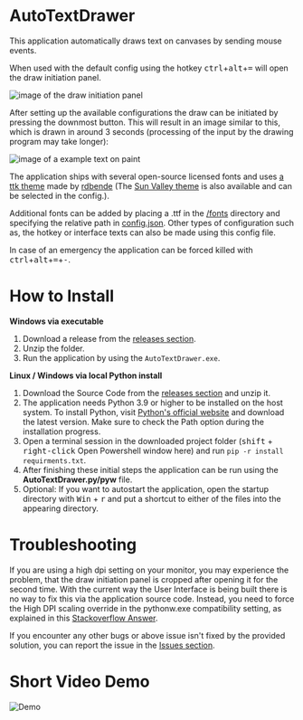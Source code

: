 # AutoTextDrawer
This application automatically draws text on canvases by sending mouse events.

When used with the default config using the hotkey <kbd>ctrl</kbd>+<kbd>alt</kbd>+<kbd>=</kbd> will open the draw initiation panel.

![image of the draw initiation panel](https://i.imgur.com/6SXmeTv.png)

After setting up the available configurations the draw can be initiated by pressing the downmost button. This will result in an image similar to this, which is drawn in around 3 seconds (processing of the input by the drawing program may take longer):

![image of a example text on paint](https://i.imgur.com/MKBkep3.png)


The application ships with several open-source licensed fonts 
and uses [a ttk theme](https://github.com/rdbende/Azure-ttk-theme) made by [rdbende](https://github.com/rdbende) 
(The [Sun Valley theme](https://github.com/rdbende/Sun-Valley-ttk-theme) is also available and can be selected in the config.).

Additional fonts can be added by placing a .ttf in the [/fonts](/fonts) directory and specifying the relative
path in [config.json](config.json). Other types of configuration such as, the hotkey or interface texts can also be made using
this config file.

In case of an emergency the application can be forced killed with <kbd>ctrl</kbd>+<kbd>alt</kbd>+<kbd>=</kbd>+<kbd>-</kbd>.

# How to Install
**Windows via executable**
1. Download a release from the [releases section](https://github.com/IsAvaible/AutoTextDrawer/releases).
2. Unzip the folder.
3. Run the application by using the `AutoTextDrawer.exe`.

**Linux / Windows via local Python install**
1. Download the Source Code from the [releases section](https://github.com/IsAvaible/AutoTextDrawer/releases) and unzip it.
2. The application needs Python 3.9 or higher to be installed on the host system. To install Python, visit
   [Python's official website](https://www.python.org/downloads/) and download the latest version. Make sure to check the Path
   option during the installation progress.
3. Open a terminal session in the downloaded project folder (<kbd>shift</kbd> + <kbd>right-click</kbd> Open Powershell window here) and run
`pip -r install requirments.txt`.
4. After finishing these initial steps the application can be run using the **AutoTextDrawer.py/pyw** file.
5. Optional: If you want to autostart the application, open the startup directory with <kbd>Win</kbd> + <kbd>r</kbd>
and put a shortcut to either of the files into the appearing directory.

# Troubleshooting
If you are using a high dpi setting on your monitor, you may experience the problem, that the draw initiation panel is
cropped after opening it for the second time. With the current way the User Interface is being built there is no way to 
fix this via the application source code. Instead, you need to force the High DPI scaling override in the pythonw.exe 
compatibility setting, as explained in this [Stackoverflow Answer](https://stackoverflow.com/questions/41315873/attempting-to-resolve-blurred-tkinter-text-scaling-on-windows-10-high-dpi-disp).

If you encounter any other bugs or above issue isn't fixed by the provided solution, you can report the issue in the 
[Issues section](/../../issues).

# Short Video Demo
![Demo](https://user-images.githubusercontent.com/76125864/167943086-efd5d959-e302-4c33-9c9f-547409e391ee.gif)
